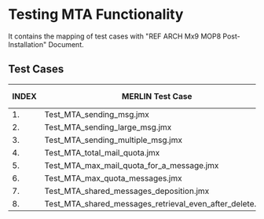 # Testing MTA Functionality 

It contains the mapping of test cases with "REF ARCH Mx9 MOP8 Post-Installation" Document.

## Test Cases

|INDEX		|MERLIN Test Case						|Document Test Case   	|
|---		|---								|---			|
|1.   		|Test_MTA_sending_msg.jmx					|2.2.7.1	   	|
|2.   		|Test_MTA_sending_large_msg.jmx					|2.2.7.2   		|
|3.   		|Test_MTA_sending_multiple_msg.jmx				|2.2.7.3	   	|
|4.   		|Test_MTA_total_mail_quota.jmx					|2.2.7.4	   	|
|5.   		|Test_MTA_max_mail_quota_for_a_message.jmx			|2.2.7.5   		|
|6.   		|Test_MTA_max_quota_messages.jmx	   			|2.2.7.6	   	|
|7.   		|Test_MTA_shared_messages_deposition.jmx			|2.2.7.7	   	|
|8.   		|Test_MTA_shared_messages_retrieval_even_after_delete.jmx	|2.2.7.8	   	|
